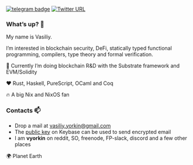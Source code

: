 [![telegram badge](https://img.shields.io/badge/%40vyorkin-telegram-%23fff)](https://t.me/vyorkin)
[![Twitter URL](https://img.shields.io/twitter/url?label=%40yorkin&url=https%3A%2F%2Ftwitter.com%2Fyorkin)](https://twitter.com/yorkin)

### What’s up? 👋

My name is Vasiliy.

I’m interested in blockchain security, DeFi, statically typed functional programming, compilers, type theory and formal verification.

🏢 Currently I’m doing blockchain R&D with the Substrate framework and EVM/Solidity

❤️ Rust, Haskell, PureScript, OCaml and Coq

🔥 A big Nix and NixOS fan

### Contacts :mailbox:

* Drop a mail at <vasiliy.yorkin@gmail.com>
* The [public key](https://keybase.io/vyorkin) on Keybase can be used to send encrypted email
* I am **vyorkin** on reddit, SO, freenode, FP-slack, discord and a few other places

🌍 Planet Earth
